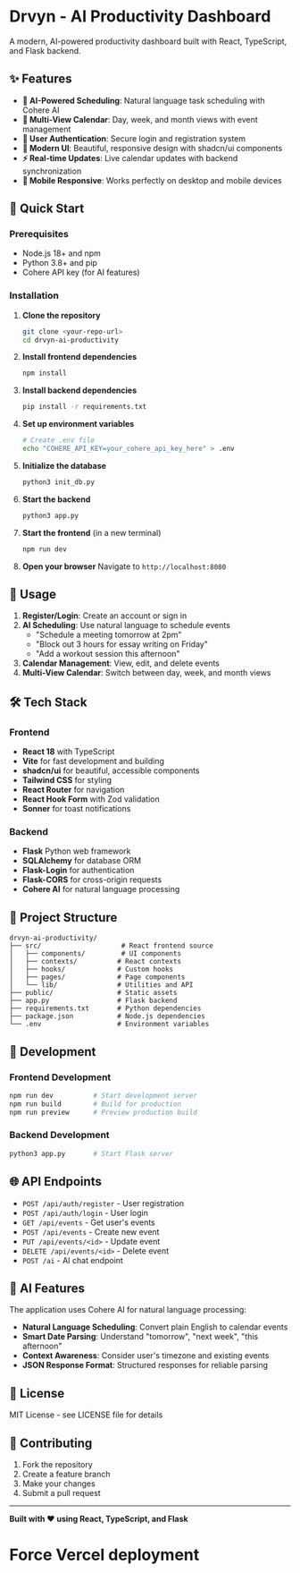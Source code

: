 # Drvyn - AI Productivity Dashboard

A modern, AI-powered productivity dashboard built with React, TypeScript, and Flask backend.

## ✨ Features

- **🤖 AI-Powered Scheduling**: Natural language task scheduling with Cohere AI
- **📅 Multi-View Calendar**: Day, week, and month views with event management
- **🔐 User Authentication**: Secure login and registration system
- **🎨 Modern UI**: Beautiful, responsive design with shadcn/ui components
- **⚡ Real-time Updates**: Live calendar updates with backend synchronization
- **📱 Mobile Responsive**: Works perfectly on desktop and mobile devices

## 🚀 Quick Start

### Prerequisites
- Node.js 18+ and npm
- Python 3.8+ and pip
- Cohere API key (for AI features)

### Installation

1. **Clone the repository**
   ```bash
   git clone <your-repo-url>
   cd drvyn-ai-productivity
   ```

2. **Install frontend dependencies**
   ```bash
   npm install
   ```

3. **Install backend dependencies**
   ```bash
   pip install -r requirements.txt
   ```

4. **Set up environment variables**
   ```bash
   # Create .env file
   echo "COHERE_API_KEY=your_cohere_api_key_here" > .env
   ```

5. **Initialize the database**
   ```bash
   python3 init_db.py
   ```

6. **Start the backend**
   ```bash
   python3 app.py
   ```

7. **Start the frontend** (in a new terminal)
   ```bash
   npm run dev
   ```

8. **Open your browser**
   Navigate to `http://localhost:8080`

## 🎯 Usage

1. **Register/Login**: Create an account or sign in
2. **AI Scheduling**: Use natural language to schedule events
   - "Schedule a meeting tomorrow at 2pm"
   - "Block out 3 hours for essay writing on Friday"
   - "Add a workout session this afternoon"
3. **Calendar Management**: View, edit, and delete events
4. **Multi-View Calendar**: Switch between day, week, and month views

## 🛠️ Tech Stack

### Frontend
- **React 18** with TypeScript
- **Vite** for fast development and building
- **shadcn/ui** for beautiful, accessible components
- **Tailwind CSS** for styling
- **React Router** for navigation
- **React Hook Form** with Zod validation
- **Sonner** for toast notifications

### Backend
- **Flask** Python web framework
- **SQLAlchemy** for database ORM
- **Flask-Login** for authentication
- **Flask-CORS** for cross-origin requests
- **Cohere AI** for natural language processing

## 📁 Project Structure

```
drvyn-ai-productivity/
├── src/                    # React frontend source
│   ├── components/         # UI components
│   ├── contexts/          # React contexts
│   ├── hooks/             # Custom hooks
│   ├── pages/             # Page components
│   └── lib/               # Utilities and API
├── public/                # Static assets
├── app.py                 # Flask backend
├── requirements.txt       # Python dependencies
├── package.json           # Node.js dependencies
└── .env                   # Environment variables
```

## 🔧 Development

### Frontend Development
```bash
npm run dev          # Start development server
npm run build        # Build for production
npm run preview      # Preview production build
```

### Backend Development
```bash
python3 app.py       # Start Flask server
```

## 🌐 API Endpoints

- `POST /api/auth/register` - User registration
- `POST /api/auth/login` - User login
- `GET /api/events` - Get user's events
- `POST /api/events` - Create new event
- `PUT /api/events/<id>` - Update event
- `DELETE /api/events/<id>` - Delete event
- `POST /ai` - AI chat endpoint

## 🤖 AI Features

The application uses Cohere AI for natural language processing:

- **Natural Language Scheduling**: Convert plain English to calendar events
- **Smart Date Parsing**: Understand "tomorrow", "next week", "this afternoon"
- **Context Awareness**: Consider user's timezone and existing events
- **JSON Response Format**: Structured responses for reliable parsing

## 📝 License

MIT License - see LICENSE file for details

## 🤝 Contributing

1. Fork the repository
2. Create a feature branch
3. Make your changes
4. Submit a pull request

---

**Built with ❤️ using React, TypeScript, and Flask**
# Force Vercel deployment
